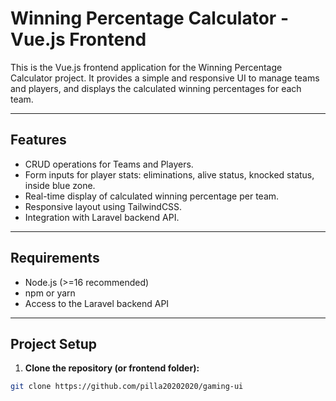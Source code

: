 # Winning Percentage Calculator - Vue.js Frontend

This is the Vue.js frontend application for the Winning Percentage Calculator project. It provides a simple and responsive UI to manage teams and players, and displays the calculated winning percentages for each team.

---

## Features

- CRUD operations for Teams and Players.
- Form inputs for player stats: eliminations, alive status, knocked status, inside blue zone.
- Real-time display of calculated winning percentage per team.
- Responsive layout using TailwindCSS.
- Integration with Laravel backend API.

---

## Requirements

- Node.js (>=16 recommended)
- npm or yarn
- Access to the Laravel backend API

---

## Project Setup

1. **Clone the repository (or frontend folder):**

```bash
git clone https://github.com/pilla20202020/gaming-ui
